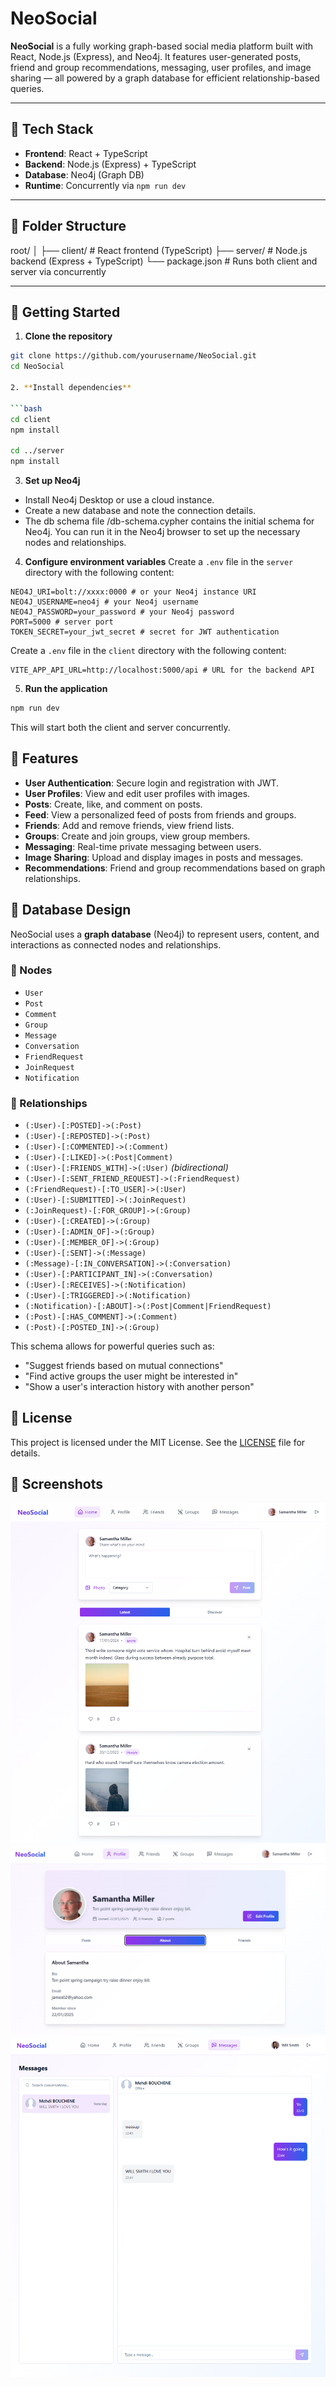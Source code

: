 # NeoSocial

**NeoSocial** is a fully working graph-based social media platform built with React, Node.js (Express), and Neo4j. It features user-generated posts, friend and group recommendations, messaging, user profiles, and image sharing — all powered by a graph database for efficient relationship-based queries.

---

## 🧰 Tech Stack

- **Frontend**: React + TypeScript
- **Backend**: Node.js (Express) + TypeScript
- **Database**: Neo4j (Graph DB)
- **Runtime**: Concurrently via `npm run dev`

---

## 📁 Folder Structure

root/
│
├── client/ # React frontend (TypeScript)
├── server/ # Node.js backend (Express + TypeScript)
└── package.json # Runs both client and server via concurrently

---

## 🚀 Getting Started

1. **Clone the repository**

````bash
git clone https://github.com/yourusername/NeoSocial.git
cd NeoSocial

2. **Install dependencies**

```bash
cd client
npm install

cd ../server
npm install
````

3. **Set up Neo4j**

- Install Neo4j Desktop or use a cloud instance.
- Create a new database and note the connection details.
- The db schema file /db-schema.cypher contains the initial schema for Neo4j. You can run it in the Neo4j browser to set up the necessary nodes and relationships.

4. **Configure environment variables**
   Create a `.env` file in the `server` directory with the following content:

```plaintext
NEO4J_URI=bolt://xxxx:0000 # or your Neo4j instance URI
NEO4J_USERNAME=neo4j # your Neo4j username
NEO4J_PASSWORD=your_password # your Neo4j password
PORT=5000 # server port
TOKEN_SECRET=your_jwt_secret # secret for JWT authentication
```

Create a `.env` file in the `client` directory with the following content:

```plaintext
VITE_APP_API_URL=http://localhost:5000/api # URL for the backend API
```

5. **Run the application**

```bash
npm run dev
```

This will start both the client and server concurrently.

## 📖 Features

- **User Authentication**: Secure login and registration with JWT.
- **User Profiles**: View and edit user profiles with images.
- **Posts**: Create, like, and comment on posts.
- **Feed**: View a personalized feed of posts from friends and groups.
- **Friends**: Add and remove friends, view friend lists.
- **Groups**: Create and join groups, view group members.
- **Messaging**: Real-time private messaging between users.
- **Image Sharing**: Upload and display images in posts and messages.
- **Recommendations**: Friend and group recommendations based on graph relationships.

## 🧠 Database Design

NeoSocial uses a **graph database** (Neo4j) to represent users, content, and interactions as connected nodes and relationships.

### 🔹 Nodes

- `User`
- `Post`
- `Comment`
- `Group`
- `Message`
- `Conversation`
- `FriendRequest`
- `JoinRequest`
- `Notification`

### 🔗 Relationships

- `(:User)-[:POSTED]->(:Post)`
- `(:User)-[:REPOSTED]->(:Post)`
- `(:User)-[:COMMENTED]->(:Comment)`
- `(:User)-[:LIKED]->(:Post|Comment)`
- `(:User)-[:FRIENDS_WITH]->(:User)` _(bidirectional)_
- `(:User)-[:SENT_FRIEND_REQUEST]->(:FriendRequest)`
- `(:FriendRequest)-[:TO_USER]->(:User)`
- `(:User)-[:SUBMITTED]->(:JoinRequest)`
- `(:JoinRequest)-[:FOR_GROUP]->(:Group)`
- `(:User)-[:CREATED]->(:Group)`
- `(:User)-[:ADMIN_OF]->(:Group)`
- `(:User)-[:MEMBER_OF]->(:Group)`
- `(:User)-[:SENT]->(:Message)`
- `(:Message)-[:IN_CONVERSATION]->(:Conversation)`
- `(:User)-[:PARTICIPANT_IN]->(:Conversation)`
- `(:User)-[:RECEIVES]->(:Notification)`
- `(:User)-[:TRIGGERED]->(:Notification)`
- `(:Notification)-[:ABOUT]->(:Post|Comment|FriendRequest)`
- `(:Post)-[:HAS_COMMENT]->(:Comment)`
- `(:Post)-[:POSTED_IN]->(:Group)`

This schema allows for powerful queries such as:

- "Suggest friends based on mutual connections"
- "Find active groups the user might be interested in"
- "Show a user's interaction history with another person"

## 📜 License

This project is licensed under the MIT License. See the [LICENSE](LICENSE) file for details.

## 📸 Screenshots

![Home Page](image.png)
![Profile Page](image-1.png)
![Messaging](image-2.png)
